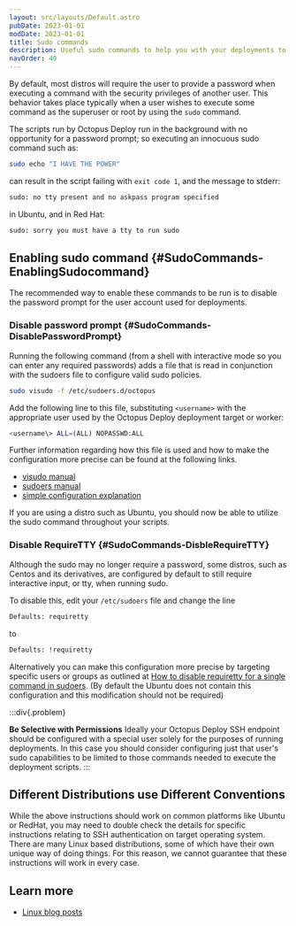 ```yaml
---
layout: src/layouts/Default.astro
pubDate: 2023-01-01
modDate: 2023-01-01
title: Sudo commands
description: Useful sudo commands to help you with your deployments to SSH Targets.
navOrder: 40
---
```


By default, most distros will require the user to provide a password when executing a command with the security privileges of another user. This behavior takes place typically when a user wishes to execute some command as the superuser or root by using the `sudo` command.

The scripts run by Octopus Deploy run in the background with no opportunity for a password prompt; so executing an innocuous sudo command such as:

```bash
sudo echo "I HAVE THE POWER"
```

can result in the script failing with `exit code 1`, and the message to stderr:

```bash
sudo: no tty present and no askpass program specified
```

in Ubuntu, and in Red Hat:

```bash
sudo: sorry you must have a tty to run sudo
```

## Enabling sudo command {#SudoCommands-EnablingSudocommand}

The recommended way to enable these commands to be run is to disable the password prompt for the user account used for deployments.

### Disable password prompt {#SudoCommands-DisablePasswordPrompt}

Running the following command (from a shell with interactive mode so you can enter any required passwords) adds a file that is read in conjunction with the sudoers file to configure valid sudo policies.

```bash
sudo visudo -f /etc/sudoers.d/octopus
```

Add the following line to this file, substituting `<username>` with the appropriate user used by the Octopus Deploy deployment target or worker:

```bash
<username\> ALL=(ALL) NOPASSWD:ALL
```

Further information regarding how this file is used and how to make the configuration more precise can be found at the following links.

- [visudo manual](http://www.sudo.ws/man/1.8.13/visudo.man.html)
- [sudoers manual](http://www.sudo.ws/man/1.8.13/sudoers.man.html)
- [simple configuration explanation](http://superuser.com/questions/357467/what-do-the-alls-in-the-line-admin-all-all-all-in-ubuntus-etc-sudoers#357472)

If you are using a distro such as Ubuntu, you should now be able to utilize the sudo command throughout your scripts.

### Disable RequireTTY {#SudoCommands-DisbleRequireTTY}

Although the sudo may no longer require a password, some distros, such as Centos and its derivatives, are configured by default to still require interactive input, or tty, when running sudo.

To disable this, edit your `/etc/sudoers` file and change the line

```bash
Defaults: requiretty
```

to

```bash
Defaults: !requiretty
```

Alternatively you can make this configuration more precise by targeting specific users or groups as outlined at [How to disable requiretty for a single command in sudoers](http://unix.stackexchange.com/questions/79960/how-to-disable-requiretty-for-a-single-command-in-sudoers).
(By default the Ubuntu does not contain this configuration and this modification should not be required)

:::div{.problem}

**Be Selective with Permissions**
Ideally your Octopus Deploy SSH endpoint should be configured with a special user solely for the purposes of running deployments. In this case you should consider configuring just that user's sudo capabilities to be limited to those commands needed to execute the deployment scripts.
:::

## Different Distributions use Different Conventions

While the above instructions should work on common platforms like Ubuntu or RedHat, you may need to double check the details for specific instructions relating to SSH authentication on target operating system. There are many Linux based distributions, some of which have their own unique way of doing things. For this reason, we cannot guarantee that these instructions will work in every case.

## Learn more

- [Linux blog posts](https://yamldoc.liuyan.wang/blog/tag/linux)